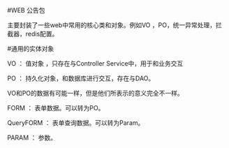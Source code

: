 #WEB 公告包

主要封装了一些web中常用的核心类和对象。例如VO ，PO，统一异常处理，拦截器，redis配置。

#通用的实体对象

VO ： 值对象 ，只存在与Controller  Service中，用于和业务交互

PO ： 持久化对象，和数据库进行交互，存在与DAO。

VO和PO的数据有可能一样，但是他们所表示的意义完全不一样。

FORM ： 表单数据。可以转为PO。

QueryFORM ： 表单查询数据。可以转为Param。

PARAM ： 参数。